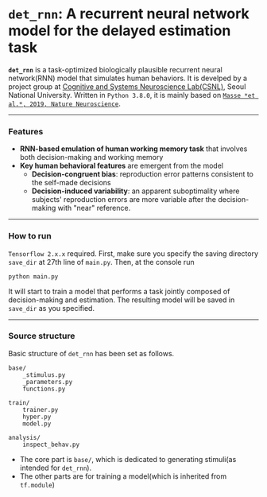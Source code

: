 # `det_rnn`: A **recurrent neural network** model for the **delayed estimation task**

**`det_rnn`** is a task-optimized biologically plausible recurrent neural network(RNN) model that simulates human behaviors. It is develped by a project group at [Cognitive and Systems Neuroscience Lab(CSNL)](https://www.snu-csnl.com/), Seoul National University. Written in `Python 3.8.0`, it is mainly based on [`Masse *et al.*, 2019, Nature Neuroscience`](https://github.com/nmasse/Short-term-plasticity-RNN). 

---
### Features

- **RNN-based emulation of human working memory task** that involves both decision-making and working memory 
- **Key human behavioral features** are emergent from the model
  - **Decision-congruent bias**: reproduction error patterns consistent to the self-made decisions
  - **Decision-induced variability**: an apparent suboptimality where subjects' reproduction errors are more variable after the decision-making with "near" reference.

---
### How to run

`Tensorflow 2.x.x` required. First, make sure you specify the saving directory `save_dir` at 27th line of `main.py`. Then, at the console run 

```
python main.py
```

It will start to train a model that performs a task jointly composed of decision-making and estimation. The resulting model will be saved in `save_dir` as you specified.


---
### Source structure 
Basic structure of `det_rnn` has been set as follows.

```
base/ 
	_stimulus.py
	_parameters.py
	functions.py

train/
	trainer.py
	hyper.py
	model.py

analysis/
	inspect_behav.py
```

+ The core part is `base/`, which is dedicated to generating stimuli(as intended for `det_rnn`). 
+ The other parts are for training a model(which is inherited from `tf.module`)
